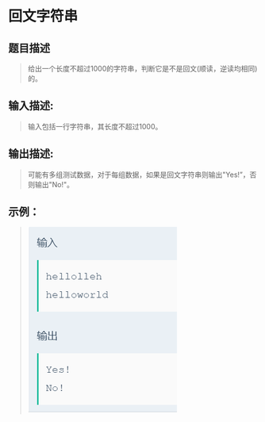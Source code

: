 # 回文字符串

## 题目描述
>给出一个长度不超过1000的字符串，判断它是不是回文(顺读，逆读均相同)的。

## 输入描述:
>输入包括一行字符串，其长度不超过1000。

## 输出描述:
>可能有多组测试数据，对于每组数据，如果是回文字符串则输出"Yes!”，否则输出"No!"。

## 示例：
>![Image text](sample.PNG)
